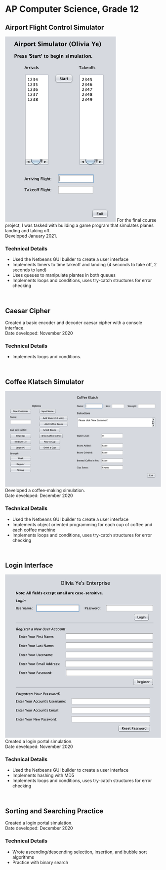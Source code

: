 # AP Computer Science, Grade 12

## Airport Flight Control Simulator
<img src="images/airportgui.png" height="600">
For the final course project, I was tasked with building a game program that simulates planes landing and taking off. <br> 
Developed January 2021.

### Technical Details

* Used the Netbeans GUI builder to create a user interface 
* Implements timers to time takeoff and landing (4 seconds to take off, 2 seconds to land)
* Uses queues to manipulate plantes in both queues
* Implements loops and conditions, uses try-catch structures for error checking
<br>

## Caesar Cipher
Created a basic encoder and decoder caesar cipher with a console interface. <br>
Date developed: November 2020

### Technical Details

* Implements loops and conditions.
<br>

## Coffee Klatsch Simulator
<img src="images/coffeegui.png" width="600">
Developed a coffee-making simulation.  <br> 
Date developed: December 2020

### Technical Details

* Used the Netbeans GUI builder to create a user interface
* Implements object oriented programming for each cup of coffee and each coffee machine
* Implements loops and conditions, uses try-catch structures for error checking
<br>

## Login Interface
<img src="images/logingui.png" width="600">
Created a login portal simulation. <br>
Date developed: November 2020

### Technical Details

* Used the Netbeans GUI builder to create a user interface
* Implements hashing with MD5
* Implements loops and conditions, uses try-catch structures for error checking
<br>

## Sorting and Searching Practice
Created a login portal simulation. <br>
Date developed: December 2020

### Technical Details

* Wrote ascending/descending selection, insertion, and bubble sort algorithms
* Practice with binary search



